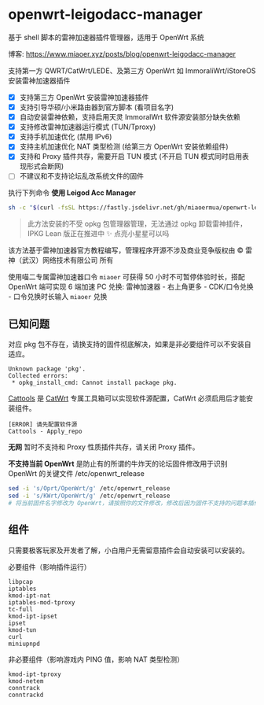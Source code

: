# openwrt-leigodacc-manager

基于 shell 脚本的雷神加速器插件管理器，适用于 OpenWrt 系统

博客: https://www.miaoer.xyz/posts/blog/openwrt-leigodacc-manager

支持第一方 QWRT/CatWrt/LEDE、及第三方 OpenWrt 如 ImmoraliWrt/iStoreOS 安装雷神加速器插件

- [x] 支持第三方 OpenWrt 安装雷神加速器插件
- [x] 支持引导华硕/小米路由器到官方脚本 (看项目名字)
- [x] 自动安装雷神依赖，支持启用天灵 ImmoralWrt 软件源安装部分缺失依赖
- [x] 支持修改雷神加速器运行模式 (TUN/Tproxy)
- [x] 支持手机加速优化 (禁用 IPv6)
- [x] 支持主机加速优化 NAT 类型检测 (给第三方 OpenWrt 安装依赖组件)
- [x] 支持和 Proxy 插件共存，需要开启 TUN 模式 (不开启 TUN 模式同时启用表现形式会断网)
- [ ] 不建议和不支持论坛乱改系统文件的固件

执行下列命令 **使用 Leigod Acc Manager**

```sh
sh -c "$(curl -fsSL https://fastly.jsdelivr.net/gh/miaoermua/openwrt-leigodacc-manager@main/leigod.sh)"
```

> 此方法安装的不受 opkg 包管理器管理，无法通过 opkg 卸载雷神插件，IPKG Lean 版正在推进中 ✨ 点亮小星星可以吗

该方法基于雷神加速器官方教程编写，管理程序开源不涉及商业竞争版权由 ©️ 雷神（武汉）网络技术有限公司 所有

使用喵二专属雷神加速器口令 `miaoer` 可获得 50 小时不可暂停体验时长，搭配 OpenWrt 端可实现 6 端加速 PC 兑换: 雷神加速器 - 右上角更多 - CDK/口令兑换 - 口令兑换时长输入 `miaoer` 兑换

## 已知问题

对应 pkg 包不存在，请换支持的固件彻底解决，如果是非必要组件可以不安装自适应。

```shell
Unknown package 'pkg'.
Collected errors:
 * opkg_install_cmd: Cannot install package pkg.
```

[Cattools](https://github.com/miaoermua/cattools) 是 [CatWrt](https://github.com/miaoermua/CatWrt) 专属工具箱可以实现软件源配置，CatWrt 必须启用后才能安装组件。

```shell
[ERROR] 请先配置软件源
Cattools - Apply_repo
```

**无网** 暂时不支持和 Proxy 性质插件共存，请关闭 Proxy 插件。

**不支持当前 OpenWrt** 是防止有的所谓的牛炸天的论坛固件修改用于识别 OpenWrt 的关键文件 /etc/openwrt_release

```sh
sed -i 's/Oprt/OpenWrt/g' /etc/openwrt_release
sed -i 's/KWrt/OpenWrt/g' /etc/openwrt_release
# 将当前固件名字修改为 OpenWrt，请按照你的文件修改，修改后因为固件不支持的问题本插件无法提供技术支持
```

## 组件

只需要极客玩家及开发者了解，小白用户无需留意插件会自动安装可以安装的。

必要组件（影响插件运行）

```
libpcap
iptables
kmod-ipt-nat
iptables-mod-tproxy
tc-full
kmod-ipt-ipset
ipset
kmod-tun
curl
miniupnpd
```

非必要组件（影响游戏内 PING 值，影响 NAT 类型检测）

```
kmod-ipt-tproxy
kmod-netem
conntrack
conntrackd
```
